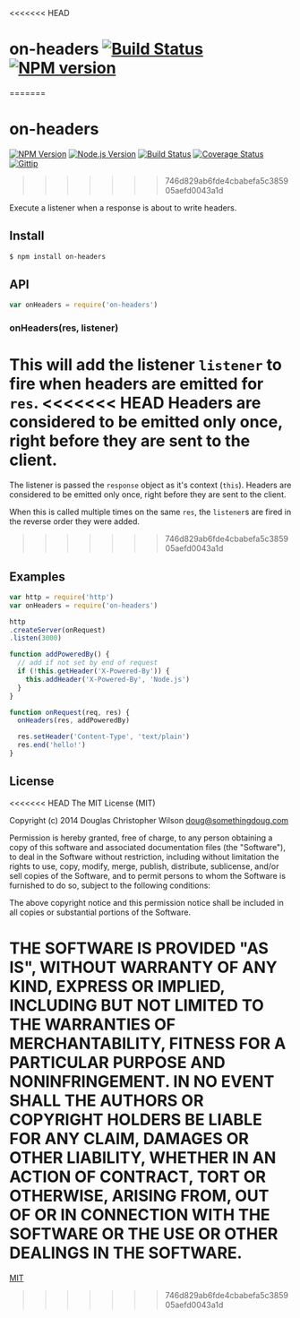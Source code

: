 <<<<<<< HEAD
# on-headers [![Build Status](https://travis-ci.org/expressjs/on-headers.svg)](https://travis-ci.org/expressjs/on-headers) [![NPM version](https://badge.fury.io/js/on-headers.svg)](http://badge.fury.io/js/on-headers)
=======
# on-headers

[![NPM Version](https://img.shields.io/npm/v/on-headers.svg?style=flat)](https://www.npmjs.org/package/on-headers)
[![Node.js Version](https://img.shields.io/badge/node.js->=_0.8-blue.svg?style=flat)](http://nodejs.org/download/)
[![Build Status](https://img.shields.io/travis/jshttp/on-headers.svg?style=flat)](https://travis-ci.org/jshttp/on-headers)
[![Coverage Status](https://img.shields.io/coveralls/jshttp/on-headers.svg?style=flat)](https://coveralls.io/r/jshttp/on-headers)
[![Gittip](https://img.shields.io/gittip/dougwilson.svg?style=flat)](https://www.gittip.com/dougwilson/)
>>>>>>> 746d829ab6fde4cbabefa5c385905aefd0043a1d

Execute a listener when a response is about to write headers.

## Install

```sh
$ npm install on-headers
```

## API

```js
var onHeaders = require('on-headers')
```

### onHeaders(res, listener)

This will add the listener `listener` to fire when headers are emitted for `res`.
<<<<<<< HEAD
Headers are considered to be emitted only once, right before they are sent to
the client.
=======
The listener is passed the `response` object as it's context (`this`). Headers are
considered to be emitted only once, right before they are sent to the client.

When this is called multiple times on the same `res`, the `listener`s are fired
in the reverse order they were added.
>>>>>>> 746d829ab6fde4cbabefa5c385905aefd0043a1d

## Examples

```js
var http = require('http')
var onHeaders = require('on-headers')

http
.createServer(onRequest)
.listen(3000)

function addPoweredBy() {
  // add if not set by end of request
  if (!this.getHeader('X-Powered-By')) {
    this.addHeader('X-Powered-By', 'Node.js')
  }
}

function onRequest(req, res) {
  onHeaders(res, addPoweredBy)

  res.setHeader('Content-Type', 'text/plain')
  res.end('hello!')
}
```

## License

<<<<<<< HEAD
The MIT License (MIT)

Copyright (c) 2014 Douglas Christopher Wilson doug@somethingdoug.com

Permission is hereby granted, free of charge, to any person obtaining a copy
of this software and associated documentation files (the "Software"), to deal
in the Software without restriction, including without limitation the rights
to use, copy, modify, merge, publish, distribute, sublicense, and/or sell
copies of the Software, and to permit persons to whom the Software is
furnished to do so, subject to the following conditions:

The above copyright notice and this permission notice shall be included in
all copies or substantial portions of the Software.

THE SOFTWARE IS PROVIDED "AS IS", WITHOUT WARRANTY OF ANY KIND, EXPRESS OR
IMPLIED, INCLUDING BUT NOT LIMITED TO THE WARRANTIES OF MERCHANTABILITY,
FITNESS FOR A PARTICULAR PURPOSE AND NONINFRINGEMENT. IN NO EVENT SHALL THE
AUTHORS OR COPYRIGHT HOLDERS BE LIABLE FOR ANY CLAIM, DAMAGES OR OTHER
LIABILITY, WHETHER IN AN ACTION OF CONTRACT, TORT OR OTHERWISE, ARISING FROM,
OUT OF OR IN CONNECTION WITH THE SOFTWARE OR THE USE OR OTHER DEALINGS IN
THE SOFTWARE.
=======
[MIT](LICENSE)
>>>>>>> 746d829ab6fde4cbabefa5c385905aefd0043a1d
